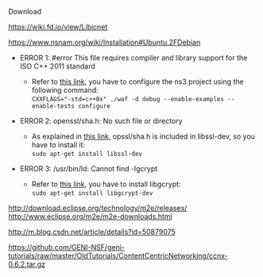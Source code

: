 Download 

https://wiki.fd.io/view/Libicnet

https://www.nsnam.org/wiki/Installation#Ubuntu.2FDebian

- ERROR 1: #error This file requires compiler and library support for the ISO C++ 2011 standard
	- Refer to [this link][cxx11], you have to configure the ns3 project using the following command:  
`CXXFLAGS="-std=c++0x" ./waf -d debug --enable-examples --enable-tests configure`

- ERROR 2: openssl/sha.h: No such file or directory
	- As explained in [this link][openssl], opssl/sha.h is included in libssl-dev, so you have to install it:  
`sudo apt-get install libssl-dev`

- ERROR 3: /usr/bin/ld: Cannot find -lgcrypt
	- Refer to [this link][libgcrypt], you have to install libgcrypt:  
`sudo apt-get install libgcrypt-dev`

[cxx11]: http://stackoverflow.com/questions/36379632/error-in-program-saying-this-file-requires-compiler-and-library-support-for-the
[openssl]: https://unix.stackexchange.com/questions/87458/make-fatal-error-openssl-sha-h-no-such-file-or-directory
[libgcrypt]: http://stackoverflow.com/questions/7150323/configure-unable-to-find-libgcrypt

http://download.eclipse.org/technology/m2e/releases/
http://www.eclipse.org/m2e/m2e-downloads.html

http://m.blog.csdn.net/article/details?id=50879075


https://github.com/GENI-NSF/geni-tutorials/raw/master/OldTutorials/ContentCentricNetworking/ccnx-0.6.2.tar.gz